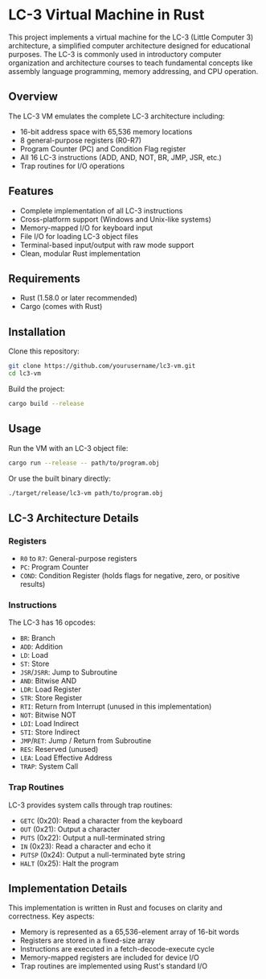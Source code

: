 # LC-3 Virtual Machine in Rust

This project implements a virtual machine for the LC-3 (Little Computer 3) architecture, a simplified computer architecture designed for educational purposes. The LC-3 is commonly used in introductory computer organization and architecture courses to teach fundamental concepts like assembly language programming, memory addressing, and CPU operation.

## Overview

The LC-3 VM emulates the complete LC-3 architecture including:

- 16-bit address space with 65,536 memory locations
- 8 general-purpose registers (R0-R7)
- Program Counter (PC) and Condition Flag register
- All 16 LC-3 instructions (ADD, AND, NOT, BR, JMP, JSR, etc.)
- Trap routines for I/O operations

## Features

- Complete implementation of all LC-3 instructions
- Cross-platform support (Windows and Unix-like systems)
- Memory-mapped I/O for keyboard input
- File I/O for loading LC-3 object files
- Terminal-based input/output with raw mode support
- Clean, modular Rust implementation

## Requirements

- Rust (1.58.0 or later recommended)
- Cargo (comes with Rust)

## Installation

Clone this repository:

```bash
git clone https://github.com/yourusername/lc3-vm.git
cd lc3-vm
```

Build the project:

```bash
cargo build --release
```

## Usage

Run the VM with an LC-3 object file:

```bash
cargo run --release -- path/to/program.obj
```

Or use the built binary directly:

```bash
./target/release/lc3-vm path/to/program.obj
```

## LC-3 Architecture Details

### Registers

- `R0` to `R7`: General-purpose registers
- `PC`: Program Counter
- `COND`: Condition Register (holds flags for negative, zero, or positive results)

### Instructions

The LC-3 has 16 opcodes:

- `BR`: Branch
- `ADD`: Addition
- `LD`: Load
- `ST`: Store
- `JSR`/`JSRR`: Jump to Subroutine
- `AND`: Bitwise AND
- `LDR`: Load Register
- `STR`: Store Register 
- `RTI`: Return from Interrupt (unused in this implementation)
- `NOT`: Bitwise NOT
- `LDI`: Load Indirect
- `STI`: Store Indirect
- `JMP`/`RET`: Jump / Return from Subroutine
- `RES`: Reserved (unused)
- `LEA`: Load Effective Address
- `TRAP`: System Call

### Trap Routines

LC-3 provides system calls through trap routines:

- `GETC` (0x20): Read a character from the keyboard
- `OUT` (0x21): Output a character
- `PUTS` (0x22): Output a null-terminated string
- `IN` (0x23): Read a character and echo it
- `PUTSP` (0x24): Output a null-terminated byte string
- `HALT` (0x25): Halt the program

## Implementation Details

This implementation is written in Rust and focuses on clarity and correctness. Key aspects:

- Memory is represented as a 65,536-element array of 16-bit words
- Registers are stored in a fixed-size array
- Instructions are executed in a fetch-decode-execute cycle
- Memory-mapped registers are included for device I/O
- Trap routines are implemented using Rust's standard I/O